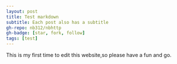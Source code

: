 ```yaml
---
layout: post
title: Test markdown
subtitle: Each post also has a subtitle
gh-repo: nb312/nbhttp
gh-badge: [star, fork, follow]
tags: [test]
---
```


This is my first time to edit this website,so please have a fun and go.
